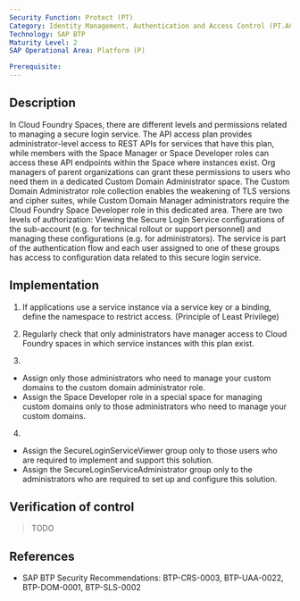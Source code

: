 ```yaml
---
Security Function: Protect (PT)
Category: Identity Management, Authentication and Access Control (PT.AC)
Technology: SAP BTP
Maturity Level: 2
SAP Operational Area: Platform (P)

Prerequisite: 
---
```


## Description

In Cloud Foundry Spaces, there are different levels and permissions related to managing a secure login service. The API access plan provides administrator-level access to REST APIs for services that have this plan, while members with the Space Manager or Space Developer roles can access these API endpoints within the Space where instances exist. Org managers of parent organizations can grant these permissions to users who need them in a dedicated Custom Domain Administrator space. The Custom Domain Administrator role collection enables the weakening of TLS versions and cipher suites, while Custom Domain Manager administrators require the Cloud Foundry Space Developer role in this dedicated area. There are two levels of authorization: Viewing the Secure Login Service configurations of the sub-account (e.g. for technical rollout or support personnel) and managing these configurations (e.g. for administrators). The service is part of the authentication flow and each user assigned to one of these groups has access to configuration data related to this secure login service.


## Implementation

1. If applications use a service instance via a service key or a binding, define the namespace to restrict access. (Principle of Least Privilege)

2. Regularly check that only administrators have manager access to Cloud Foundry spaces in which service instances with this plan exist.

3.
* Assign only those administrators who need to manage your custom domains to the custom domain administrator role.
* Assign the Space Developer role in a special space for managing custom domains only to those administrators who need to manage your custom domains.

4.
* Assign the SecureLoginServiceViewer group only to those users who are required to implement and support this solution.
* Assign the SecureLoginServiceAdministrator group only to the administrators who are required to set up and configure this solution.


## Verification of control
> TODO


## References
* SAP BTP Security Recommendations: BTP-CRS-0003, BTP-UAA-0022, BTP-DOM-0001, BTP-SLS-0002
